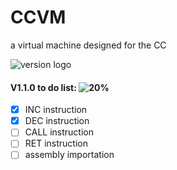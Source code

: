 # CCVM
a virtual machine designed for the CC

![version logo](https://media.discordapp.net/attachments/664213511554990143/742043367902281798/unknown.png)

#### V1.1.0 to do list:  ![20%](https://progress-bar.dev/20)
- [X] INC instruction
- [X] DEC instruction
- [ ] CALL instruction
- [ ] RET instruction
- [ ] assembly importation
